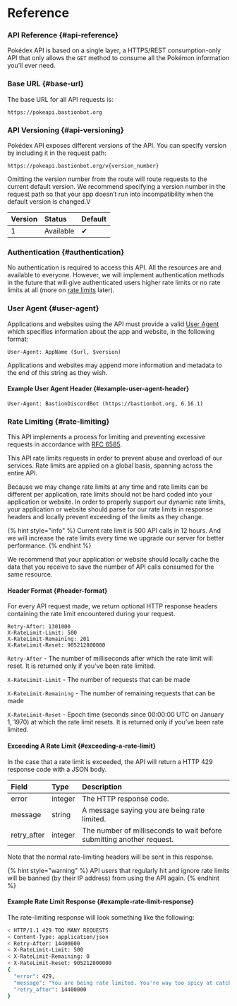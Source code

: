 # Reference

### API Reference {#api-reference}

Pokédex API is based on a single layer, a HTTPS/REST consumption-only API that only allows the `GET` method to consume all the Pokémon information you’ll ever need.

### Base URL {#base-url}

The base URL for all API requests is:

```text
https://pokeapi.bastionbot.org
```

### API Versioning {#api-versioning}

Pokédex API exposes different versions of the API. You can specify version by including it in the request path:

```text
https://pokeapi.bastionbot.org/v{version_number}
```

Omitting the version number from the route will route requests to the current default version. We recommend specifying a version number in the request path so that your app doesn’t run into incompatibility when the default version is changed.V

| Version | Status | Default |
| :--- | :--- | :--- |
| 1 | Available | ✔ |

### Authentication {#authentication}

No authentication is required to access this API. All the resources are and available to everyone. However, we will implement authentication methods in the future that will give authenticated users higher rate limits or no rate limits at all \(more on [rate limits](reference.md#rate-limiting) later\).

### User Agent {#user-agent}

Applications and websites using the API must provide a valid [User Agent](https://www.w3.org/Protocols/rfc2616/rfc2616-sec14.html#sec14.43) which specifies information about the app and website, in the following format:

```http
User-Agent: AppName ($url, $version)
```

Applications and websites may append more information and metadata to the end of this string as they wish.

#### Example User Agent Header {#example-user-agent-header}

```http
User-Agent: BastionDiscordBot (https://bastionbot.org, 6.16.1)
```

### Rate Limiting {#rate-limiting}

This API implements a process for limiting and preventing excessive requests in accordance with [RFC 6585](https://tools.ietf.org/html/rfc6585#section-4).

This API rate limits requests in order to prevent abuse and overload of our services. Rate limits are applied on a global basis, spanning across the entire API.

Because we may change rate limits at any time and rate limits can be different per application, rate limits should not be hard coded into your application or website. In order to properly support our dynamic rate limits, your application or website should parse for our rate limits in response headers and locally prevent exceeding of the limits as they change.

{% hint style="info" %}
Current rate limit is 500 API calls in 12 hours. And we will increase the rate limits every time we upgrade our server for better performance.
{% endhint %}

We recommend that your application or website should locally cache the data that you receive to save the number of API calls consumed for the same resource.

#### Header Format {#header-format}

For every API request made, we return optional HTTP response headers containing the rate limit encountered during your request.

```http
Retry-After: 1301000
X-RateLimit-Limit: 500
X-RateLimit-Remaining: 201
X-RateLimit-Reset: 905212800000
```

`Retry-After` - The number of milliseconds after which the rate limit will reset. It is returned only if you’ve been rate limited.

`X-RateLimit-Limit` - The number of requests that can be made

`X-RateLimit-Remaining` - The number of remaining requests that can be made

`X-RateLimit-Reset` - Epoch time \(seconds since 00:00:00 UTC on January 1, 1970\) at which the rate limit resets. It is returned only if you’ve been rate limited.

#### Exceeding A Rate Limit {#exceeding-a-rate-limit}

In the case that a rate limit is exceeded, the API will return a HTTP 429 response code with a JSON body.

| Field | Type | Description |
| :--- | :--- | :--- |
| error | integer |  The HTTP response code. |
| message | string |  A message saying you are being rate limited. |
| retry\_after | integer |  The number of milliseconds to wait before submitting another request. |

Note that the normal rate-limiting headers will be sent in this response.

{% hint style="warning" %}
API users that regularly hit and ignore rate limits will be banned \(by their IP address\) from using the API again.
{% endhint %}

#### Example Rate Limit Response {#example-rate-limit-response}

The rate-limiting response will look something like the following:

```bash
< HTTP/1.1 429 TOO MANY REQUESTS
< Content-Type: application/json
< Retry-After: 14400000
< X-RateLimit-Limit: 500
< X-RateLimit-Remaining: 0
< X-RateLimit-Reset: 905212800000
{
  "error": 429,
  "message": "You are being rate limited. You're way too spicy at catching Pokémon.",
  "retry_after": 14400000
}
```


